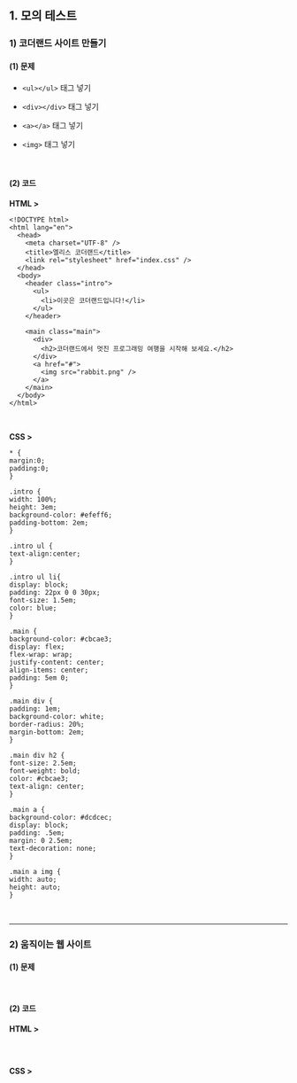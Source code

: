 ## 1. 모의 테스트
### 1) 코더랜드 사이트 만들기
#### (1) 문제
* ```<ul></ul>``` 태그 넣기   

* ```<div></div>``` 태그 넣기

* ```<a></a>``` 태그 넣기

* ```<img>``` 태그 넣기

<br>

#### (2) 코드
__HTML >__
```
<!DOCTYPE html>
<html lang="en">
  <head>
    <meta charset="UTF-8" />
    <title>엘리스 코더랜드</title>
    <link rel="stylesheet" href="index.css" />
  </head>
  <body>
    <header class="intro">
      <ul>
        <li>이곳은 코더랜드입니다!</li>
      </ul>
    </header>
    
    <main class="main">
      <div>
        <h2>코더랜드에서 멋진 프로그래밍 여행을 시작해 보세요.</h2>
      </div>
      <a href="#">
        <img src="rabbit.png" />
      </a>
    </main>
  </body>
</html>
```

<br>

__CSS >__
```
* {
margin:0;
padding:0;
}

.intro {
width: 100%;
height: 3em;
background-color: #efeff6;
padding-bottom: 2em;
}

.intro ul {
text-align:center;
}

.intro ul li{
display: block;
padding: 22px 0 0 30px;
font-size: 1.5em;
color: blue;
}

.main {
background-color: #cbcae3;
display: flex;
flex-wrap: wrap;
justify-content: center;
align-items: center;
padding: 5em 0;
}

.main div {
padding: 1em;
background-color: white;
border-radius: 20%;
margin-bottom: 2em;
}

.main div h2 {
font-size: 2.5em;
font-weight: bold;
color: #cbcae3;
text-align: center;
}

.main a {
background-color: #dcdcec;
display: block;
padding: .5em;
margin: 0 2.5em;
text-decoration: none;
}

.main a img {
width: auto;
height: auto;
}
```

<br>
<hr>

### 2) 움직이는 웹 사이트
#### (1) 문제

<br>

#### (2) 코드
__HTML >__
```

```

<br>

__CSS >__
```

```
